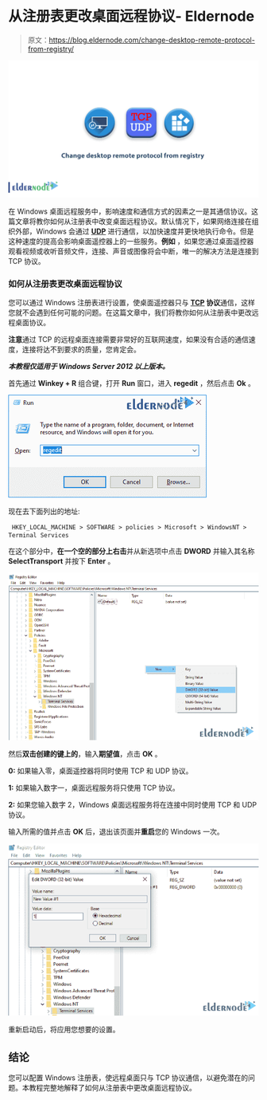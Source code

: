 # 从注册表更改桌面远程协议- Eldernode

> 原文：<https://blog.eldernode.com/change-desktop-remote-protocol-from-registry/>

![Change desktop remote protocol from registry](img/21a4298c4ecec5c0454d2afc63d93227.png)

在 Windows 桌面远程服务中，影响速度和通信方式的因素之一是其通信协议。这篇文章将教你如何从注册表中改变桌面远程协议。默认情况下，如果网络连接在组织外部，Windows 会通过 [**UDP**](https://en.wikipedia.org/wiki/User_Datagram_Protocol) 进行通信，以加快速度并更快地执行命令。但是这种速度的提高会影响桌面遥控器上的一些服务。**例如** ，如果您通过桌面遥控器观看视频或收听音频文件，连接、声音或图像将会中断，唯一的解决方法是连接到 TCP 协议。

### 如何从注册表更改桌面远程协议

您可以通过 Windows 注册表进行设置，使桌面遥控器只与 **[TCP](https://en.wikipedia.org/wiki/Transmission_Control_Protocol) 协议**通信，这样您就不会遇到任何可能的问题。在这篇文章中，我们将教你如何从注册表中更改远程桌面协议。

**注意**通过 TCP 的远程桌面连接需要非常好的互联网速度，如果没有合适的通信速度，连接将达不到要求的质量，您肯定会。

***本教程仅适用于 Windows Server 2012 以上版本。***

首先通过 **Winkey + R** 组合键，打开 **Run** 窗口，进入 **regedit** ，然后点击 **Ok** 。

![rdp protocol](img/a3cddc72e6439a87c654b77569a81445.png)

现在去下面列出的地址:

```
 HKEY_LOCAL_MACHINE > SOFTWARE > policies > Microsoft > WindowsNT > Terminal Services 
```

在这个部分中，**在一个空的部分上右击**并从新选项中点击 **DWORD** 并输入其名称 **SelectTransport** 并按下 **Enter** 。

![How to Change remote desktop protocol from registry](img/03c055fc2f19bf6ed7d1ce160fa06d45.png)

然后**双击创建的键上的**，输入**期望值**，点击 **OK** 。

**0:** 如果输入零，桌面遥控器将同时使用 TCP 和 UDP 协议。

**1:** 如果输入数字一，桌面远程服务将只使用 TCP 协议。

**2:** 如果您输入数字 2，Windows 桌面远程服务将在连接中同时使用 TCP 和 UDP 协议。

输入所需的值并点击 **OK** 后，退出该页面并**重启**您的 Windows 一次。

![How to Change rdp protocol from registry](img/7bc823ca056f49795dc2c0ddad428dca.png)

重新启动后，将应用您想要的设置。

## 结论

您可以配置 Windows 注册表，使远程桌面只与 TCP 协议通信，以避免潜在的问题。本教程完整地解释了如何从注册表中更改桌面远程协议。